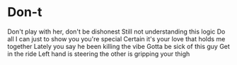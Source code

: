 # Don-t
Don't play with her, don't be dishonest Still not understanding this logic
Do all I can just to show you you're special
Certain it's your love that holds me together
Lately you say he been killing the vibe
Gotta be sick of this guy
Get in the ride
Left hand is steering the other is gripping your thigh
